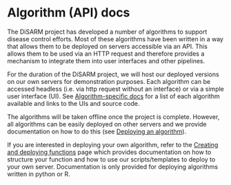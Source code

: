 # Algorithm \(API\) docs

The DiSARM project has developed a number of algorithms to support disease control efforts. Most of these algorithms have been written in a way that allows them to be deployed on servers accessible via an API. This allows them to be used via an HTTP request and therefore provides a mechanism to integrate them into user interfaces and other pipelines.

For the duration of the DiSARM project, we will host our deployed versions on our own servers for demonstration purposes. Each algorithm can be accessed headless \(i.e. via http request without an interface\) or via a simple user interface \(UI\). See [Algorithm-specific docs](algorithm-specific-links.md) for a list of each algorithm available and links to the UIs and source code.

The algorithms will be taken offline once the project is complete. However, all algorithms can be easily deployed on other servers and we provide documentation on how to do this \(see [Deploying an algorithm](https://docs.disarm.io/api-docs/creating-and-deploying-functions/deploying)\).

If you are interested in deploying your own algorithm, refer to the [Creating and deploying functions](https://docs.disarm.io/api-docs/creating-and-deploying-functions) page which provides documentation on how to structure your function and how to use our scripts/templates to deploy to your own server. Documentation is only provided for deploying algorithms written in python or R.

